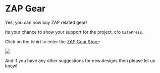 # ZAP Gear

Yes, you can now buy ZAP related gear!

Its your chance to show your support for the project, c/o `CafePress`.

Click on the tshirt to enter the [ZAP Gear Store](http://www.cafepress.com/zaproxy):

[![](https://raw.githubusercontent.com/wiki/zaproxy/zaproxy/images/zap-tshirt-cp.PNG)](http://www.cafepress.com/zaproxy)

And if you have any other suggestions for new designs then please let us know!